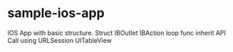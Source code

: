 # sample-ios-app
IOS App with basic structure.
Struct
IBOutlet IBAction
loop
func
inherit
API Call using URLSession
UITableView
